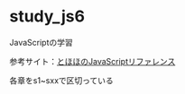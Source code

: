 # study_js6

JavaScriptの学習

参考サイト：[とほほのJavaScriptリファレンス](http://www.tohoho-web.com/js/index.htm)

各章をs1~sxxで区切っている
